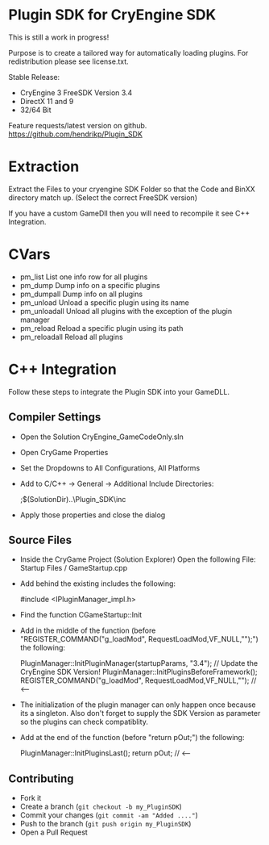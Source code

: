 Plugin SDK for CryEngine SDK
=====================================
This is still a work in progress!

Purpose is to create a tailored way for automatically loading plugins.
For redistribution please see license.txt.

Stable Release:
* CryEngine 3 FreeSDK Version 3.4
* DirectX 11 and 9
* 32/64 Bit

Feature requests/latest version on github.
https://github.com/hendrikp/Plugin_SDK

Extraction
==========
Extract the Files to your cryengine SDK Folder
so that the Code and BinXX directory match up.
(Select the correct FreeSDK version)

If you have a custom GameDll then you will need
to recompile it see C++ Integration.

CVars
=====
* pm_list
  List one info row for all plugins
* pm_dump
  Dump info on a specific plugins
* pm_dumpall
  Dump info on all plugins
* pm_unload
  Unload a specific plugin using its name
* pm_unloadall
  Unload all plugins with the exception of the plugin manager
* pm_reload
  Reload a specific plugin using its path
* pm_reloadall
  Reload all plugins

C++ Integration
===============
Follow these steps to integrate the Plugin SDK into your GameDLL.

Compiler Settings
-----------------
* Open the Solution CryEngine_GameCodeOnly.sln
* Open CryGame Properties
* Set the Dropdowns to All Configurations, All Platforms
* Add to C/C++ -> General -> Additional Include Directories:

    ;$(SolutionDir)..\Plugin_SDK\inc

* Apply those properties and close the dialog

Source Files
------------
* Inside the CryGame Project (Solution Explorer)
  Open the following File: Startup Files / GameStartup.cpp
* Add behind the existing includes the following:

    #include <IPluginManager_impl.h>

* Find the function CGameStartup::Init
* Add in the middle of the function (before "REGISTER_COMMAND("g_loadMod", RequestLoadMod,VF_NULL,"");") the following:

	PluginManager::InitPluginManager(startupParams, "3.4"); // Update the CryEngine SDK Version!
	PluginManager::InitPluginsBeforeFramework();
    REGISTER_COMMAND("g_loadMod", RequestLoadMod,VF_NULL,""); // <--

* The initialization of the plugin manager can only happen once because its a singleton.
  Also don't forget to supply the SDK Version as parameter so the plugins can check compatiblity.
* Add at the end of the function (before "return pOut;") the following:

    PluginManager::InitPluginsLast();
    return pOut; // <--

Contributing
------------
* Fork it
* Create a branch (`git checkout -b my_PluginSDK`)
* Commit your changes (`git commit -am "Added ...."`)
* Push to the branch (`git push origin my_PluginSDK`)
* Open a Pull Request
